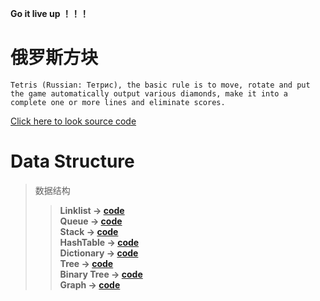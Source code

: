
<strong>Go it live up ！！！</strong>

# 俄罗斯方块
    Tetris (Russian: Тетрис), the basic rule is to move, rotate and put the game automatically output various diamonds, make it into a complete one or more lines and eliminate scores.
[Click here to look source code](https://github.com/Jackyjk/MyDemo/tree/master/Mydemo/%E4%BF%84%E7%BD%97%E6%96%AF%E6%96%B9%E5%9D%97)
# Data Structure

>数据结构  
>><strong>Linklist<strong>  -> [code](https://github.com/Jackyjk/MyDemo/tree/master/Mydemo/%E6%95%B0%E6%8D%AE%E7%BB%93%E6%9E%84/Linklist)<br>
>>Queue   -> [code](https://github.com/Jackyjk/MyDemo/tree/master/Mydemo/%E6%95%B0%E6%8D%AE%E7%BB%93%E6%9E%84/Queue)<br>
>>Stack  -> [code](https://github.com/Jackyjk/MyDemo/tree/master/Mydemo/%E6%95%B0%E6%8D%AE%E7%BB%93%E6%9E%84/Stack)<br>
>>HashTable  -> [code](https://github.com/Jackyjk/MyDemo/tree/master/Mydemo/%E6%95%B0%E6%8D%AE%E7%BB%93%E6%9E%84/HashTable)<br> 
>>Dictionary  -> [code](https://github.com/Jackyjk/MyDemo/tree/master/Mydemo/%E6%95%B0%E6%8D%AE%E7%BB%93%E6%9E%84/Dictionary)  
>>Tree  -> [code](https://github.com/Jackyjk/MyDemo/tree/master/Mydemo/%E6%95%B0%E6%8D%AE%E7%BB%93%E6%9E%84/Tree)<br>
>>Binary Tree  -> [code](https://github.com/Jackyjk/MyDemo/tree/master/Mydemo/%E6%95%B0%E6%8D%AE%E7%BB%93%E6%9E%84/BinaryTree)<br>
>>Graph  -> [code](https://github.com/Jackyjk/MyDemo/tree/master/Mydemo/%E6%95%B0%E6%8D%AE%E7%BB%93%E6%9E%84/Graph)
